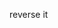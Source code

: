 reverse it

<!---
zharednek/zharednek is a ✨ special ✨ repository because its `README.md` (this file) appears on your GitHub profile.
You can click the Preview link to take a look at your changes.
--->
